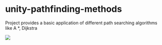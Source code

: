 # unity-pathfinding-methods
Project provides a basic application of different path searching algorithms  like A *, Dijkstra

![](https://i.imgur.com/buSxh0y.gif)
